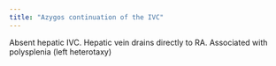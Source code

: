 ```yaml
---
title: "Azygos continuation of the IVC"
---
```

Absent hepatic IVC. Hepatic vein drains directly to RA. Associated with polysplenia (left heterotaxy)

